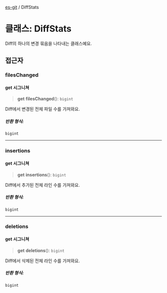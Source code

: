 [es-git](../globals.md) / DiffStats

# 클래스: DiffStats

Diff의 하나의 변경 묶음을 나타내는 클래스예요.

## 접근자

### filesChanged

#### get 시그니쳐

> **get** **filesChanged**(): `bigint`

Diff에서 변경된 전체 파일 수를 가져와요.

##### 반환 형식:

`bigint`

***

### insertions

#### get 시그니쳐

> **get** **insertions**(): `bigint`

Diff에서 추가된 전체 라인 수를 가져와요.

##### 반환 형식:

`bigint`

***

### deletions

#### get 시그니쳐

> **get** **deletions**(): `bigint`

Diff에서 삭제된 전체 라인 수를 가져와요.

##### 반환 형식:

`bigint`
